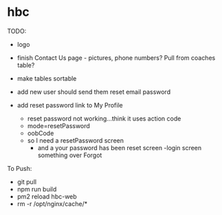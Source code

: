 # hbc

TODO:
 - logo
 - finish Contact Us page - pictures, phone numbers?  Pull from coaches table?
 - make tables sortable

 - add new user should send them reset email password
 - add reset password link to My Profile
   - reset password not working...think it uses action code
   - mode=resetPassword
   - oobCode
   - so I need a resetPassword screen
     - and a your password has been reset screen
 -login screen something over Forgot


To Push:
 - git pull
 - npm run build
 - pm2 reload hbc-web
 - rm -r /opt/nginx/cache/*
